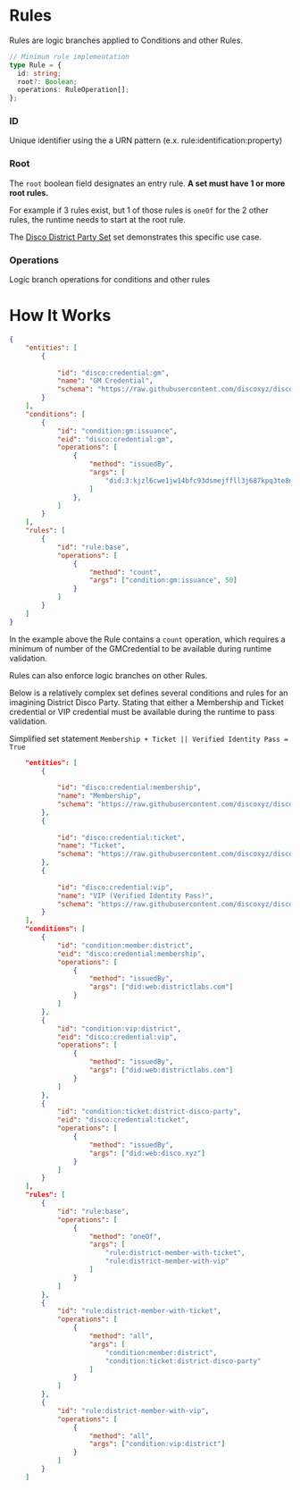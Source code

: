 # Rules

Rules are logic branches applied to Conditions and other Rules.

```ts
// Minimum rule implementation
type Rule = {
  id: string;
  root?: Boolean;
  operations: RuleOperation[];
};
```

### ID
Unique identifier using the a URN pattern (e.x. rule:identification:property)

### Root
The `root` boolean field designates an entry rule. **A set must have 1 or more root rules.**

For example if 3 rules exist, but 1 of those rules is `oneOf` for the 2 other rules, the runtime needs to start at the root rule.

The [Disco District Party Set]() set demonstrates this specific use case.

### Operations
Logic branch operations for conditions and other rules

# How It Works

```json
{
    "entities": [
		{
			
			"id": "disco:credential:gm",
			"name": "GM Credential",
			"schema": "https://raw.githubusercontent.com/discoxyz/disco-schemas/main/json/GMCredential/1-0-0.json"
		}
	],
	"conditions": [
		{
			"id": "condition:gm:issuance",
			"eid": "disco:credential:gm",
			"operations": [
				{
					"method": "issuedBy",
					"args": [
						"did:3:kjzl6cwe1jw14bfc93dsmejffll3j687kpq3te8ntmcjb98erxj9x8mdrdompf6"
					]
				},
			]
		}
	],
	"rules": [
		{
			"id": "rule:base",
			"operations": [
				{
					"method": "count",
					"args": ["condition:gm:issuance", 50]
				}
			]
		}
	]
}
```

In the example above the Rule contains a `count` operation, which requires a minimum of number of the GMCredential to be available during runtime validation.

Rules can also enforce logic branches on other Rules.

Below is a relatively complex set defines several conditions and rules for an imagining District Disco Party. Stating that either a Membership and Ticket credential or VIP credential must be available during the runtime to pass validation.

Simplified set statement `Membership + Ticket || Verified Identity Pass = True`


```json
    "entities": [
		{
			
			"id": "disco:credential:membership",
			"name": "Membership",
			"schema": "https://raw.githubusercontent.com/discoxyz/disco-schemas/main/json/MembershipCredential/1-0-0.json"
		},
		{
			
			"id": "disco:credential:ticket",
			"name": "Ticket",
			"schema": "https://raw.githubusercontent.com/discoxyz/disco-schemas/main/json/TicketCredential/1-0-0.json"
		},
		{
			
			"id": "disco:credential:vip",
			"name": "VIP (Verified Identity Pass)",
			"schema": "https://raw.githubusercontent.com/discoxyz/disco-schemas/main/json/VerifiedIdentityPass/1-0-0.json"
		}
	],
	"conditions": [
		{
			"id": "condition:member:district",
			"eid": "disco:credential:membership",
			"operations": [
				{
					"method": "issuedBy",
					"args": ["did:web:districtlabs.com"]
				}
			]
		},
		{
			"id": "condition:vip:district",
			"eid": "disco:credential:vip",
			"operations": [
				{
					"method": "issuedBy",
					"args": ["did:web:districtlabs.com"]
				}
			]
		},
		{
			"id": "condition:ticket:district-disco-party",
			"eid": "disco:credential:ticket",
			"operations": [
				{
					"method": "issuedBy",
					"args": ["did:web:disco.xyz"]
				}
			]
		}
	],
	"rules": [
		{
			"id": "rule:base",
			"operations": [
				{
					"method": "oneOf",
					"args": [
						"rule:district-member-with-ticket",
						"rule:district-member-with-vip"
					]
				}
			]
		},
		{
			"id": "rule:district-member-with-ticket",
			"operations": [
				{
					"method": "all",
					"args": [
						"condition:member:district",
						"condition:ticket:district-disco-party"
					]
				}
			]
		},
		{
			"id": "rule:district-member-with-vip",
			"operations": [
				{
					"method": "all",
					"args": ["condition:vip:district"]
				}
			]
		}
	]
```